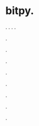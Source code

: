 # bitpy.
.
.
.
.












.






















































.
























.



























.

















































































.































































.































































































.















.




































